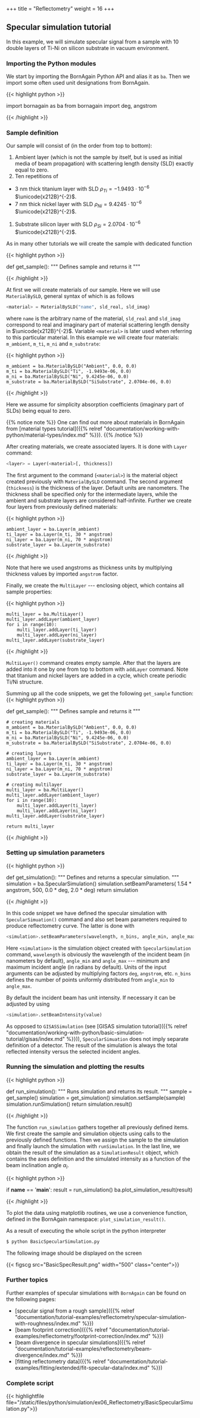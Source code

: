+++
title = "Reflectometry"
weight = 16
+++

## Specular simulation tutorial

In this example, we will simulate specular signal from a sample with 10
double layers of Ti-Ni on silicon substrate in vacuum environment.

### Importing the Python modules

We start by importing the BornAgain Python API and alias it as `ba`.
Then we import some often used unit designations from BornAgain.

{{< highlight python >}}

import bornagain as ba
from bornagain import deg, angstrom

{{< /highlight >}}

### Sample definition

Our sample will consist of (in the order from top to bottom):

1. Ambient layer (which is not the sample by itself, but is used as initial media
   of beam propagation) with scattering length density (SLD) exactly equal to zero.
1. Ten repetitions of
  * 3 nm thick titanium layer with SLD $\rho_{Ti} = -1.9493 \cdot 10^{-6}$ $\unicode{x212B}^{-2}$.
  * 7 nm thick nickel layer with SLD $\rho_{Ni} = 9.4245 \cdot 10^{-6}$ $\unicode{x212B}^{-2}$.
1. Substrate silicon layer with SLD $\rho_{Si} = 2.0704 \cdot 10^{-6}$ $\unicode{x212B}^{-2}$.

As in many other tutorials we will create the sample with dedicated function

{{< highlight python >}}

def get_sample():
    """
    Defines sample and returns it
    """

{{< /highlight >}}

At first we will create materials of our sample. Here we will use `MaterialBySLD`,
general syntax of which is as follows

```python
<material> = MaterialBySLD("name", sld_real, sld_imag)
```

where `name` is the arbitrary name of the material, `sld_real` and `sld_imag` correspond to real and imaginary part of material scattering length density in $\unicode{x212B}^{-2}$. Variable `<material>` is later used when referring to this particular material. In this example we will create four materials: `m_ambient`, `m_ti`, `m_ni` and `m_substrate`:

{{< highlight python >}}

    m_ambient = ba.MaterialBySLD("Ambient", 0.0, 0.0)
    m_ti = ba.MaterialBySLD("Ti", -1.9493e-06, 0.0)
    m_ni = ba.MaterialBySLD("Ni", 9.4245e-06, 0.0)
    m_substrate = ba.MaterialBySLD("SiSubstrate", 2.0704e-06, 0.0)

{{< /highlight >}}

Here we assume for simplicity absorption coefficients (imaginary part of SLDs) being equal to zero.

{{% notice note %}}
One can find out more about materials in BornAgain from [material types tutorial]({{% relref "documentation/working-with-python/material-types/index.md" %}}).
{{% /notice %}}

After creating materials, we create associated layers. It is done with `Layer`
command:

```python
<layer> = Layer(<material>[, thickness])
```

The first argument to the command (`<material>`) is the material object created previously with
`MaterialBySLD` command. The second argument (`thickness`) is the thickness of the layer. Default units are
nanometers. The thickness shall be specified only for the intermediate layers, while the ambient
and substrate layers are considered half-infinite. Further we create four layers from previously
defined materials:

{{< highlight python >}}

    ambient_layer = ba.Layer(m_ambient)
    ti_layer = ba.Layer(m_ti, 30 * angstrom)
    ni_layer = ba.Layer(m_ni, 70 * angstrom)
    substrate_layer = ba.Layer(m_substrate)

{{< /highlight >}}

Note that here we used angstroms as thickness units by multiplying thickness values
by imported `angstrom` factor.

Finally, we create the `MultiLayer` --- enclosing object, which contains all sample
properties:

{{< highlight python >}}

    multi_layer = ba.MultiLayer()
    multi_layer.addLayer(ambient_layer)
    for i in range(10):
        multi_layer.addLayer(ti_layer)
        multi_layer.addLayer(ni_layer)
    multi_layer.addLayer(substrate_layer)

{{< /highlight >}}

`MultiLayer()` command creates empty sample. After that the layers are added into it
one by one from top to bottom with `addLayer` command. Note that titanium and nickel
layers are added in a cycle, which create periodic Ti/Ni structure.

Summing up all the code snippets, we get the following `get_sample` function:
{{< highlight python >}}

def get_sample():
    """
    Defines sample and returns it
    """

    # creating materials
    m_ambient = ba.MaterialBySLD("Ambient", 0.0, 0.0)
    m_ti = ba.MaterialBySLD("Ti", -1.9493e-06, 0.0)
    m_ni = ba.MaterialBySLD("Ni", 9.4245e-06, 0.0)
    m_substrate = ba.MaterialBySLD("SiSubstrate", 2.0704e-06, 0.0)

    # creating layers
    ambient_layer = ba.Layer(m_ambient)
    ti_layer = ba.Layer(m_ti, 30 * angstrom)
    ni_layer = ba.Layer(m_ni, 70 * angstrom)
    substrate_layer = ba.Layer(m_substrate)

    # creating multilayer
    multi_layer = ba.MultiLayer()
    multi_layer.addLayer(ambient_layer)
    for i in range(10):
        multi_layer.addLayer(ti_layer)
        multi_layer.addLayer(ni_layer)
    multi_layer.addLayer(substrate_layer)

    return multi_layer

{{< /highlight >}}

### Setting up simulation parameters

{{< highlight python >}}

def get_simulation():
    """
    Defines and returns a specular simulation.
    """
    simulation = ba.SpecularSimulation()
    simulation.setBeamParameters(
      1.54 * angstrom, 500, 0.0 * deg, 2.0 * deg)
    return simulation

{{< /highlight >}}

In this code snippet we have defined the specular simulation with `SpecularSimuation()` command
and also set beam parameters required to produce reflectometry curve. The latter is done with

```python
<simulation>.setBeamParameters(wavelength, n_bins, angle_min, angle_max)
```

Here `<simulation>` is the simulation object created with `SpecularSimulation` command,
`wavelength` is obviously the wavelength of the incident beam (in nanometers by default),
`angle_min` and `angle_max` --- minimum and maximum incident angle (in radians by default).
Units of the input arguments can be adjusted by multiplying factors `deg`, `angstrom`, etc.
`n_bins` defines the number of points uniformly distributed from `angle_min` to `angle_max`.

By default the incident beam has unit intensity. If necessary it can be adjusted by using

```python
<simulation>.setBeamIntensity(value)
```

As opposed to `GISASSimulation` (see [GISAS simulation tutorial]({{% relref "documentation/working-with-python/basic-simulation-tutorial/gisas/index.md" %}})),
`SpecularSimuation` does not imply separate definition of a detector. The result of
the simulation is always the total reflected intensity versus the selected incident angles.

### Running the simulation and plotting the results

{{< highlight python >}}

def run_simulation():
    """
    Runs simulation and returns its result.
    """
    sample = get_sample()
    simulation = get_simulation()
    simulation.setSample(sample)
    simulation.runSimulation()
    return simulation.result()

{{< /highlight >}}

The function `run_simulation` gathers together all previously defined items.
We first create the sample and simulation objects using calls to the previously defined functions.
Then we assign the sample to the simulation and finally launch the simulation with `runSimulation`.
In the last line, we obtain the result of the simulation as a `SimulationResult` object,
which contains the axes definition and the simulated intensity as a function of
the beam inclination angle $\alpha_i$.

{{< highlight python >}}

if __name__ == '__main__':
    result = run_simulation()
    ba.plot_simulation_result(result)

{{< /highlight >}}

To plot the data using matplotlib routines, we use a convenience function, defined in the BornAgain namespace: `plot_simulation_result()`.

As a result of executing the whole script in the python interpreter
```bash
$ python BasicSpecularSimulation.py
```

The following image should be displayed on the screen

{{< figscg src="BasicSpecResult.png" width="500" class="center">}}

### Further topics

Further examples of specular simulations with `BornAgain` can be found on the following pages:

* [specular signal from a rough sample]({{% relref "documentation/tutorial-examples/reflectometry/specular-simulation-with-roughness/index.md" %}})
* [beam footprint correction]({{% relref "documentation/tutorial-examples/reflectometry/footprint-correction/index.md" %}})
* [beam divergence in specular simulations]({{% relref "documentation/tutorial-examples/reflectometry/beam-divergence/index.md" %}})
* [fitting reflectometry data]({{% relref "documentation/tutorial-examples/fitting/extended/fit-specular-data/index.md" %}})

### Complete script

{{< highlightfile file="/static/files/python/simulation/ex06_Reflectometry/BasicSpecularSimulation.py">}}

